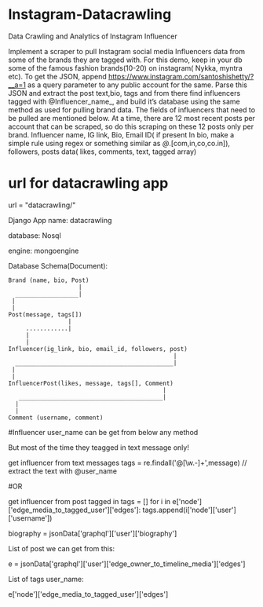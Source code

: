 # Instagram-Datacrawling
Data Crawling and Analytics of Instagram Influencer


Implement a scraper to pull Instagram social media Influencers data from some of the brands they are tagged with.
For this demo, keep in your db some of the famous fashion brands(10-20) on instagram( Nykka, myntra etc).
To get the JSON, append https://www.instagram.com/santoshishetty/?__a=1 as a query parameter to any public account for the same.
Parse this JSON and extract the post text,bio, tags and from there find influencers tagged with @Influencer_name_,
and build it’s database using the same method as used for pulling brand data. The fields of influencers that need to be pulled are mentioned below.
At a time, there are 12 most recent posts per account that can be scraped, so do this scraping on these 12 posts only per brand.
Influencer name, IG link, Bio, Email ID( if present In bio, make a simple rule
using regex or something similar as *@*.[com,in,co,co.in]), followers, posts data( likes, comments, text, tagged array)


# url for datacrawling app

url = "datacrawling/"

Django App name: datacrawling

database: Nosql

engine: mongoengine

Database Schema(Document):

    Brand (name, bio, Post)
                        |
      __________________|
     | 
     |
    Post(message, tags[])
                     |
         ............|
         |
         |
    Influencer(ig_link, bio, email_id, followers, post)
                                                   |
      _____________________________________________|
     |
     |
    InfluencerPost(likes, message, tags[], Comment)
                                                |
       _________________________________________|
      |
      |
    Comment (username, comment)
    
    
#Influencer user_name can be get from below any method

But most of the time they teagged in text message only!

get influencer from text messages
tags = re.findall('@[\w\.-]+',message) // extract the text with @user_name

#OR

 get influencer from post tagged in
 tags = []
 for i in e['node']['edge_media_to_tagged_user']['edges']:
      tags.append(i['node']['user']['username'])
          
          
   biography = jsonData['graphql']['user']['biography']
          
   List of post we can get from this:
   
   e = jsonData['graphql']['user']['edge_owner_to_timeline_media']['edges']
   
   List of tags user_name:
   
   e['node']['edge_media_to_tagged_user']['edges']
          
          
          
          
          
       
     
    




